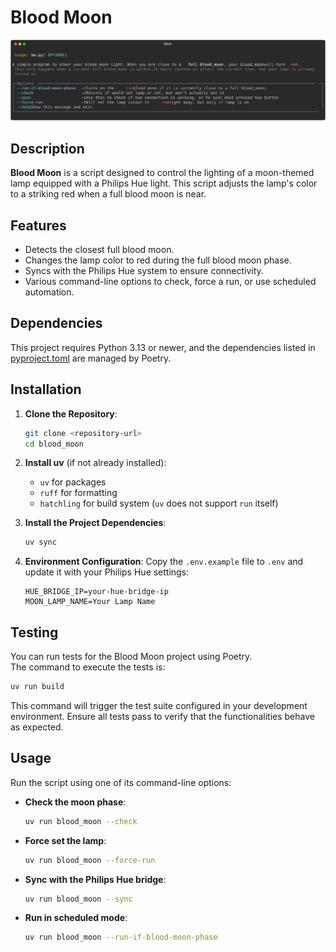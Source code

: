 # Blood Moon

![`python blood_moon/bm.py --help | python scripts/export_svg.py`](./help.svg)


## Description
**Blood Moon** is a script designed to control the lighting of a moon-themed lamp equipped with a Philips Hue light.
This script adjusts the lamp's color to a striking red when a full blood moon is near.


## Features
- Detects the closest full blood moon.
- Changes the lamp color to red during the full blood moon phase.
- Syncs with the Philips Hue system to ensure connectivity.
- Various command-line options to check, force a run, or use scheduled automation.

## Dependencies
This project requires Python 3.13 or newer, and the dependencies listed in [pyproject.toml](pyproject.toml.bak) are managed by Poetry.

## Installation
1. **Clone the Repository**:
   ```bash
   git clone <repository-url>
   cd blood_moon
   ```

2. **Install uv** (if not already installed):
   - `uv` for packages
   - `ruff` for formatting
   - `hatchling` for build system (`uv` does not support `run` itself)

3. **Install the Project Dependencies**:
   ```bash
   uv sync
   ```

4. **Environment Configuration**:
   Copy the `.env.example` file to `.env` and update it with your Philips Hue settings:
   ```properties
   HUE_BRIDGE_IP=your-hue-bridge-ip
   MOON_LAMP_NAME=Your Lamp Name
   ```

## Testing
You can run tests for the Blood Moon project using Poetry.  
The command to execute the tests is:

```bash
uv run build
```

This command will trigger the test suite configured in your development environment.
Ensure all tests pass to verify that the functionalities behave as expected.

## Usage
Run the script using one of its command-line options:
- **Check the moon phase**:
  ```bash
  uv run blood_moon --check
  ```
- **Force set the lamp**:
  ```bash
  uv run blood_moon --force-run
  ```
- **Sync with the Philips Hue bridge**:
  ```bash
  uv run blood_moon --sync
  ```
- **Run in scheduled mode**:
  ```bash
  uv run blood_moon --run-if-blood-moon-phase
  ```
